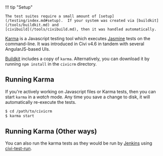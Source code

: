 !!! tip "Setup"

    The test suites require a small amount of [setup](/testing/index.md#setup).  If your system was created via [buildkit](/tools/buildkit.md) and
    [civibuild](/tools/civibuild.md), then it was handled automatically.

[Karma] is a Javascript testing tool which executes [Jasmine] tests on the command-line.
It was introduced  in Civi v4.6 in tandem with several AngularJS-based UIs.

[Buildkit](/tools/buildkit.md) includes a copy of `karma`. Alternatively,
you can download it by running `npm install` in the `civicrm` directory.

## Running Karma

If you're actively working on Javascript files or Karma tests, then you can
start `karma` in a *watch* mode.  Any time you save a change to disk, it
will automatically re-execute the tests.

```bash
$ cd /path/to/civicrm
$ karma start
```

## Running Karma (Other ways)

You can also run the karma tests as they would be run by [Jenkins](/testing/continuous-integration.md) using [civi-test-run](/tools/civi-test-run.md).

[Karma]: https://karma-runner.github.io/1.0/index.html
[Jasmine]: https://jasmine.github.io/2.1/introduction.html
